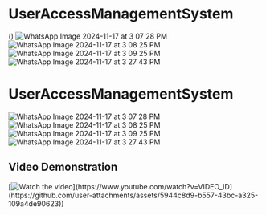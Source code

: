 # UserAccessManagementSystem
()
![WhatsApp Image 2024-11-17 at 3 07 28 PM](https://github.com/user-attachments/assets/45b02a77-be60-4c65-81f6-6fe755079055)
![WhatsApp Image 2024-11-17 at 3 08 25 PM](https://github.com/user-attachments/assets/9bd16794-b7af-42b8-a200-c765f05a02b7)
![WhatsApp Image 2024-11-17 at 3 09 25 PM](https://github.com/user-attachments/assets/b954a676-5b29-4691-810f-b390371f5eea)
![WhatsApp Image 2024-11-17 at 3 27 43 PM](https://github.com/user-attachments/assets/980c156a-1818-44d0-bef8-b13adf078e45)
# UserAccessManagementSystem

![WhatsApp Image 2024-11-17 at 3 07 28 PM](https://github.com/user-attachments/assets/45b02a77-be60-4c65-81f6-6fe755079055)
![WhatsApp Image 2024-11-17 at 3 08 25 PM](https://github.com/user-attachments/assets/9bd16794-b7af-42b8-a200-c765f05a02b7)
![WhatsApp Image 2024-11-17 at 3 09 25 PM](https://github.com/user-attachments/assets/b954a676-5b29-4691-810f-b390371f5eea)
![WhatsApp Image 2024-11-17 at 3 27 43 PM](https://github.com/user-attachments/assets/980c156a-1818-44d0-bef8-b13adf078e45)

## Video Demonstration

[![Watch the video]([https://img.youtube.com/vi/VIDEO_ID/maxresdefault.jpg]([https://github.com/user-attachments/assets/5944c8d9-b557-43bc-a325-109a4de90623))](https://www.youtube.com/watch?v=VIDEO_ID](https://github.com/user-attachments/assets/5944c8d9-b557-43bc-a325-109a4de90623))
